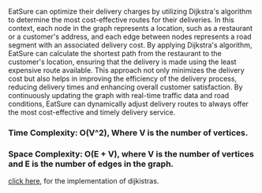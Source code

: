 EatSure can optimize their delivery charges by utilizing Dijkstra's algorithm to determine the most cost-effective routes for their deliveries. In this context, each node in the graph represents a location, such as a restaurant or a customer's address, and each edge between nodes represents a road segment with an associated delivery cost. By applying Dijkstra's algorithm, EatSure can calculate the shortest path from the restaurant to the customer's location, ensuring that the delivery is made using the least expensive route available. This approach not only minimizes the delivery cost but also helps in improving the efficiency of the delivery process, reducing delivery times and enhancing overall customer satisfaction. By continuously updating the graph with real-time traffic data and road conditions, EatSure can dynamically adjust delivery routes to always offer the most cost-effective and timely delivery service.

### Time Complexity: O(V^2), Where V is the number of vertices.

### Space Complexity: O(E + V), where V is the number of vertices and E is the number of edges in the graph.

[click here](https://github.com/JadenEkbote/DSA/blob/main/trees/dijkistras.c), for the implementation of dijkistras.
